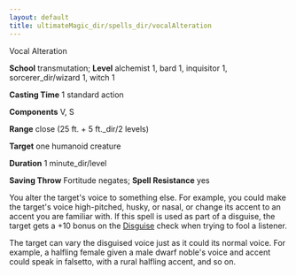 ```yaml
---
layout: default
title: ultimateMagic_dir/spells_dir/vocalAlteration
---
```

Vocal Alteration

**School** transmutation; **Level** alchemist 1, bard 1, inquisitor 1, sorcerer_dir/wizard 1, witch 1

**Casting Time** 1 standard action

**Components** V, S

**Range** close (25 ft. + 5 ft._dir/2 levels)

**Target** one humanoid creature

**Duration** 1 minute_dir/level

**Saving Throw** Fortitude negates; **Spell Resistance** yes

You alter the target's voice to something else. For example, you could make the target's voice high-pitched, husky, or nasal, or change its accent to an accent you are familiar with. If this spell is used as part of a disguise, the target gets a +10 bonus on the [Disguise](../../skills_dir/disguise#_disguise) check when trying to fool a listener.

The target can vary the disguised voice just as it could its normal voice. For example, a halfling female given a male dwarf noble's voice and accent could speak in falsetto, with a rural halfling accent, and so on.

